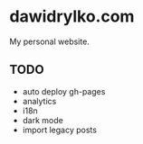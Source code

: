 # dawidrylko.com

My personal website.

## TODO

- auto deploy gh-pages
- analytics
- i18n
- dark mode
- import legacy posts
